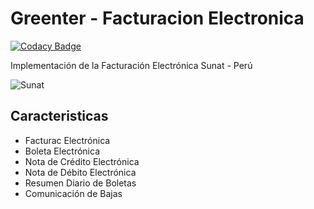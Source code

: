Greenter - Facturacion Electronica
=========================

[![Codacy Badge](https://api.codacy.com/project/badge/Grade/eccd5a16d035464cbe40b1cf9d0f9f43)](https://www.codacy.com/app/giansalex/greenter?utm_source=github.com&utm_medium=referral&utm_content=giansalex/greenter&utm_campaign=badger)

Implementación de la Facturación Electrónica Sunat - Perú

![Sunat](http://www.sunat.gob.pe/p/imagenes/icons/favicon.ico)

Caracteristicas
---------------

* Facturac Electrónica
* Boleta Electrónica
* Nota de Crédito Electrónica
* Nota de Débito Electrónica
* Resumen Diario de Boletas
* Comunicación de Bajas


